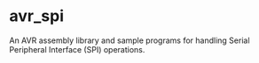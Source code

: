 avr_spi
=======

An AVR assembly library and sample programs for handling Serial Peripheral Interface (SPI) operations.
